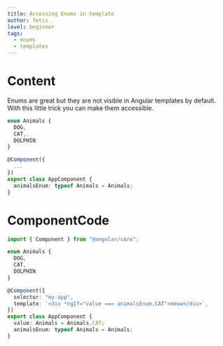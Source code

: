 ```yaml
---
title: Accessing Enums in template
author: fetis
level: beginner
tags:
  - enums
  - templates
---
```

# Content
Enums are great but they are not visible in Angular templates by default. 
With this little trick you can make them accessible.

```typescript
enum Animals {
  DOG,
  CAT,
  DOLPHIN
}

@Component({
  ...
})
export class AppComponent {
  animalsEnum: typeof Animals = Animals;
}
```

# ComponentCode
```typescript
import { Component } from "@angular/core";

enum Animals {
  DOG,
  CAT,
  DOLPHIN
}

@Component({
  selector: "my-app",
  template: `<div *ngIf="value === animalsEnum.CAT">meow</div>`,
})
export class AppComponent {
  value: Animals = Animals.CAT;
  animalsEnum: typeof Animals = Animals;
}
```
